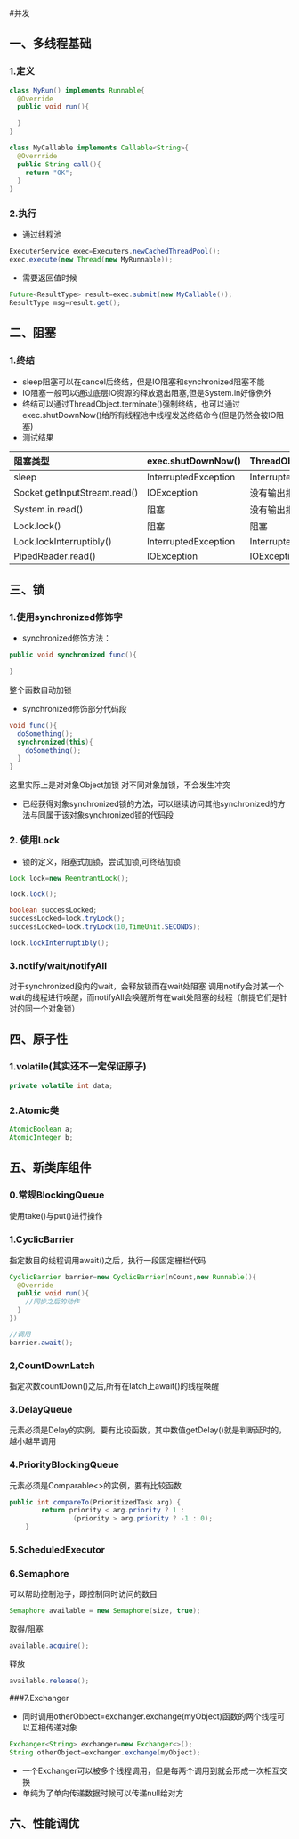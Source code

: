 #并发
## 一、多线程基础
### 1.定义
```java
class MyRun() implements Runnable{
  @Override
  public void run(){
    
  }
}
```
```java
class MyCallable implements Callable<String>{
  @Overrride
  public String call(){
    return "OK";
  }
}
```
### 2.执行
* 通过线程池
```java
ExecuterService exec=Executers.newCachedThreadPool();
exec.execute(new Thread(new MyRunnable));
```
* 需要返回值时候
```java
Future<ResultType> result=exec.submit(new MyCallable());
ResultType msg=result.get();
```
## 二、阻塞
### 1.终结
* sleep阻塞可以在cancel后终结，但是IO阻塞和synchronized阻塞不能
* IO阻塞一般可以通过底层IO资源的释放退出阻塞,但是System.in好像例外
* 终结可以通过ThreadObject.terminate()强制终结，也可以通过exec.shutDownNow()给所有线程池中线程发送终结命令(但是仍然会被IO阻塞)
* 测试结果

| 阻塞类型                     | exec.shutDownNow()   | ThreadObject.terminate() |
|:-----------------------------|:---------------------|:-------------------------|
| sleep                        | InterruptedException | InterruptedException     |
| Socket.getInputStream.read() | IOException          | 没有输出报错             |
| System.in.read()             | 阻塞                 | 没有输出报错             |
| Lock.lock()                  | 阻塞                 | 阻塞                     |
| Lock.lockInterruptibly()     | InterruptedException | InterruptedException     |
| PipedReader.read()           | IOException          | IOException              |
## 三、锁
### 1.使用synchronized修饰字
* synchronized修饰方法：
```java
public void synchronized func(){
  
}
```
整个函数自动加锁

* synchronized修饰部分代码段
```java
void func(){
  doSomething();
  synchronized(this){
    doSomething();
  }
}
```
这里实际上是对对象Object加锁
对不同对象加锁，不会发生冲突
* 已经获得对象synchronized锁的方法，可以继续访问其他synchronized的方法与同属于该对象synchronized锁的代码段
### 2. 使用Lock
* 锁的定义，阻塞式加锁，尝试加锁,可终结加锁
```java
Lock lock=new ReentrantLock();
```
```java
lock.lock();
```
```java
boolean successLocked;
successLocked=lock.tryLock();
successLocked=lock.tryLock(10,TimeUnit.SECONDS);
```
```java
lock.lockInterruptibly();
```
### 3.notify/wait/notifyAll
对于synchronized段内的wait，会释放锁而在wait处阻塞
调用notify会对某一个wait的线程进行唤醒，而notifyAll会唤醒所有在wait处阻塞的线程（前提它们是针对的同一个对象锁）
## 四、原子性
### 1.volatile(其实还不一定保证原子)
```java
private volatile int data;
```
### 2.Atomic类
```java
AtomicBoolean a;
AtomicInteger b;
```
## 五、新类库组件
### 0.常规BlockingQueue
使用take()与put()进行操作
### 1.CyclicBarrier
指定数目的线程调用await()之后，执行一段固定栅栏代码
```java
CyclicBarrier barrier=new CyclicBarrier(nCount,new Runnable(){
  @Override
  public void run(){
    //同步之后的动作
  }
})
```
```java
//调用
barrier.await();
```
### 2,CountDownLatch
指定次数countDown()之后,所有在latch上await()的线程唤醒
### 3.DelayQueue
元素必须是Delay的实例，要有比较函数，其中数值getDelay()就是判断延时的，越小越早调用
### 4.PriorityBlockingQueue
元素必须是Comparable<>的实例，要有比较函数
```java
public int compareTo(PrioritizedTask arg) {
        return priority < arg.priority ? 1 :
                (priority > arg.priority ? -1 : 0);
    }
```
### 5.ScheduledExecutor
### 6.Semaphore
可以帮助控制池子，即控制同时访问的数目
```java
Semaphore available = new Semaphore(size, true);
```
取得/阻塞
```java
available.acquire();
```
释放
```java
available.release();
```
###7.Exchanger
* 同时调用otherObbect=exchanger.exchange(myObject)函数的两个线程可以互相传递对象
```java
Exchanger<String> exchanger=new Exchanger<>();
String otherObject=exchanger.exchange(myObject);
```
* 一个Exchanger可以被多个线程调用，但是每两个调用到就会形成一次相互交换
* 单纯为了单向传递数据时候可以传递null给对方
## 六、性能调优